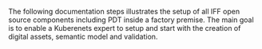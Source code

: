 The following documentation steps illustrates the setup of all IFF open source components including PDT inside a factory premise. The main goal is to enable a Kuberenets expert to setup and start with the creation of digital assets, semantic model and validation.

